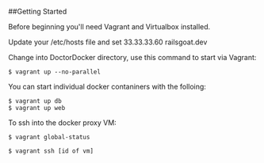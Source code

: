 ##Getting Started

Before beginning you'll need Vagrant and Virtualbox installed.

Update your /etc/hosts file and set 33.33.33.60	railsgoat.dev

Change into DoctorDocker directory, use this command to start via Vagrant:

```
$ vagrant up --no-parallel
```

You can start individual docker contaniners with the folloing:

```
$ vagrant up db
$ vagrant up web
```

To ssh into the docker proxy VM:

```
$ vagrant global-status 

$ vagrant ssh [id of vm]
```

